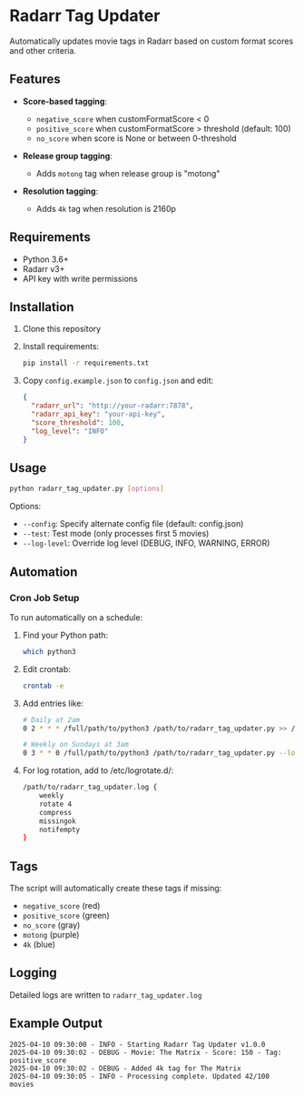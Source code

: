 # Radarr Tag Updater

Automatically updates movie tags in Radarr based on custom format scores and other criteria.

## Features

- **Score-based tagging**:
  - `negative_score` when customFormatScore < 0
  - `positive_score` when customFormatScore > threshold (default: 100)
  - `no_score` when score is None or between 0-threshold

- **Release group tagging**:
  - Adds `motong` tag when release group is "motong"

- **Resolution tagging**:
  - Adds `4k` tag when resolution is 2160p

## Requirements

- Python 3.6+
- Radarr v3+
- API key with write permissions

## Installation

1. Clone this repository
2. Install requirements:
   ```bash
   pip install -r requirements.txt
   ```

3. Copy `config.example.json` to `config.json` and edit:
   ```json
   {
     "radarr_url": "http://your-radarr:7878",
     "radarr_api_key": "your-api-key",
     "score_threshold": 100,
     "log_level": "INFO"
   }
   ```

## Usage

```bash
python radarr_tag_updater.py [options]
```

Options:
- `--config`: Specify alternate config file (default: config.json)
- `--test`: Test mode (only processes first 5 movies)
- `--log-level`: Override log level (DEBUG, INFO, WARNING, ERROR)

## Automation

### Cron Job Setup

To run automatically on a schedule:

1. Find your Python path:
   ```bash
   which python3
   ```

2. Edit crontab:
   ```bash
   crontab -e
   ```

3. Add entries like:
   ```bash
   # Daily at 2am
   0 2 * * * /full/path/to/python3 /path/to/radarr_tag_updater.py >> /path/to/radarr_tag_updater.log 2>&1

   # Weekly on Sundays at 3am
   0 3 * * 0 /full/path/to/python3 /path/to/radarr_tag_updater.py --log-level INFO >> /path/to/radarr_tag_updater.log 2>&1
   ```

4. For log rotation, add to /etc/logrotate.d/:
   ```bash
   /path/to/radarr_tag_updater.log {
       weekly
       rotate 4
       compress
       missingok
       notifempty
   }
   ```

## Tags

The script will automatically create these tags if missing:
- `negative_score` (red)
- `positive_score` (green) 
- `no_score` (gray)
- `motong` (purple)
- `4k` (blue)

## Logging

Detailed logs are written to `radarr_tag_updater.log`

## Example Output

```
2025-04-10 09:30:00 - INFO - Starting Radarr Tag Updater v1.0.0
2025-04-10 09:30:02 - DEBUG - Movie: The Matrix - Score: 150 - Tag: positive_score
2025-04-10 09:30:02 - DEBUG - Added 4k tag for The Matrix
2025-04-10 09:30:05 - INFO - Processing complete. Updated 42/100 movies
